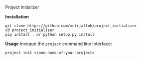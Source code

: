 Project initializer

**Installation**

```
git clone https://github.com/mctrjalloh/project_initializer
cd project_initializer
pip install . or python setup.py install
```

**Usage**
Invoque the `project` command line interface:
```
project init <some-name-of-your-project>
```
